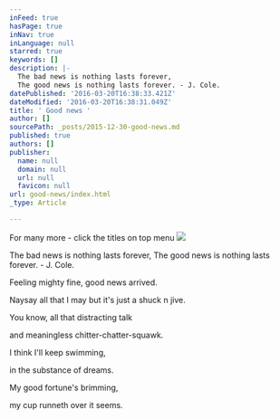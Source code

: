 ```yaml
---
inFeed: true
hasPage: true
inNav: true
inLanguage: null
starred: true
keywords: []
description: |-
  The bad news is nothing lasts forever,
  The good news is nothing lasts forever. - J. Cole.
datePublished: '2016-03-20T16:38:33.421Z'
dateModified: '2016-03-20T16:38:31.049Z'
title: ' Good news '
author: []
sourcePath: _posts/2015-12-30-good-news.md
published: true
authors: []
publisher:
  name: null
  domain: null
  url: null
  favicon: null
url: good-news/index.html
_type: Article

---
```

For many more - click the titles on top menu
![](https://the-grid-user-content.s3-us-west-2.amazonaws.com/8e1e4206-6cf0-48c6-bb4b-48db04ecfb0f.jpg)

The bad news is nothing lasts forever,
The good news is nothing lasts forever. - J. Cole.

Feeling mighty fine,
good news arrived. 

Naysay all that I may 
but it's just a shuck n jive. 

You know, all that
distracting talk 

and meaningless
chitter-chatter-squawk. 

I think I'll keep swimming, 

in the substance of dreams.

My good fortune's brimming, 

my cup runneth over it seems.